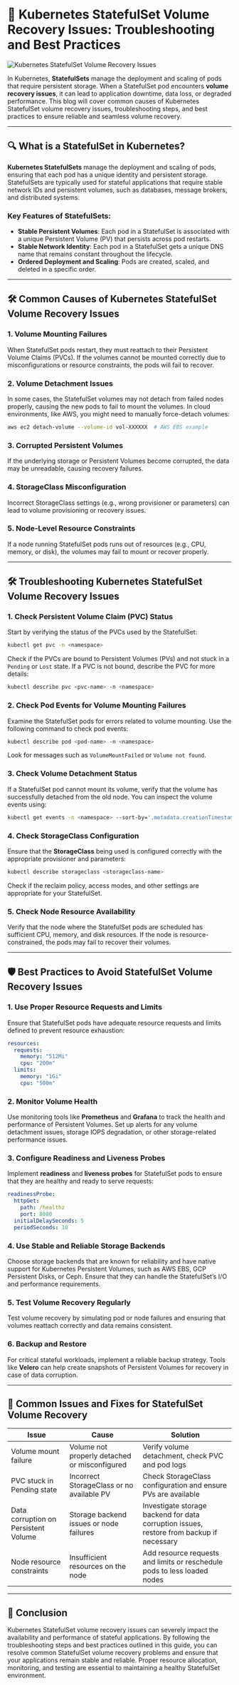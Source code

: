 
# 🚨 **Kubernetes StatefulSet Volume Recovery Issues: Troubleshooting and Best Practices**
![Kubernetes StatefulSet Volume Recovery Issues](https://github.com/AlertMend/AlertMend.io/blob/main/blogs/images/statefulset_volume_recovery.png?raw=true)

In Kubernetes, **StatefulSets** manage the deployment and scaling of pods that require persistent storage. When a StatefulSet pod encounters **volume recovery issues**, it can lead to application downtime, data loss, or degraded performance. This blog will cover common causes of Kubernetes StatefulSet volume recovery issues, troubleshooting steps, and best practices to ensure reliable and seamless volume recovery.

---

## 🔍 **What is a StatefulSet in Kubernetes?**

**Kubernetes StatefulSets** manage the deployment and scaling of pods, ensuring that each pod has a unique identity and persistent storage. StatefulSets are typically used for stateful applications that require stable network IDs and persistent volumes, such as databases, message brokers, and distributed systems.

### Key Features of StatefulSets:
- **Stable Persistent Volumes**: Each pod in a StatefulSet is associated with a unique Persistent Volume (PV) that persists across pod restarts.
- **Stable Network Identity**: Each pod in a StatefulSet gets a unique DNS name that remains constant throughout the lifecycle.
- **Ordered Deployment and Scaling**: Pods are created, scaled, and deleted in a specific order.

---

## 🛠️ **Common Causes of Kubernetes StatefulSet Volume Recovery Issues**

### 1. **Volume Mounting Failures**
When StatefulSet pods restart, they must reattach to their Persistent Volume Claims (PVCs). If the volumes cannot be mounted correctly due to misconfigurations or resource constraints, the pods will fail to recover.

### 2. **Volume Detachment Issues**
In some cases, the StatefulSet volumes may not detach from failed nodes properly, causing the new pods to fail to mount the volumes. In cloud environments, like AWS, you might need to manually force-detach volumes:
```bash
aws ec2 detach-volume --volume-id vol-XXXXXX  # AWS EBS example
```

### 3. **Corrupted Persistent Volumes**
If the underlying storage or Persistent Volumes become corrupted, the data may be unreadable, causing recovery failures.

### 4. **StorageClass Misconfiguration**
Incorrect StorageClass settings (e.g., wrong provisioner or parameters) can lead to volume provisioning or recovery issues.

### 5. **Node-Level Resource Constraints**
If a node running StatefulSet pods runs out of resources (e.g., CPU, memory, or disk), the volumes may fail to mount or recover properly.

---

## 🛠️ **Troubleshooting Kubernetes StatefulSet Volume Recovery Issues**

### 1. **Check Persistent Volume Claim (PVC) Status**
Start by verifying the status of the PVCs used by the StatefulSet:
```bash
kubectl get pvc -n <namespace>
```
Check if the PVCs are bound to Persistent Volumes (PVs) and not stuck in a `Pending` or `Lost` state. If a PVC is not bound, describe the PVC for more details:
```bash
kubectl describe pvc <pvc-name> -n <namespace>
```

### 2. **Check Pod Events for Volume Mounting Failures**
Examine the StatefulSet pods for errors related to volume mounting. Use the following command to check pod events:
```bash
kubectl describe pod <pod-name> -n <namespace>
```
Look for messages such as `VolumeMountFailed` or `Volume not found`.

### 3. **Check Volume Detachment Status**
If a StatefulSet pod cannot mount its volume, verify that the volume has successfully detached from the old node. You can inspect the volume events using:
```bash
kubectl get events -n <namespace> --sort-by='.metadata.creationTimestamp'
```

### 4. **Check StorageClass Configuration**
Ensure that the **StorageClass** being used is configured correctly with the appropriate provisioner and parameters:
```bash
kubectl describe storageclass <storageclass-name>
```
Check if the reclaim policy, access modes, and other settings are appropriate for your StatefulSet.

### 5. **Check Node Resource Availability**
Verify that the node where the StatefulSet pods are scheduled has sufficient CPU, memory, and disk resources. If the node is resource-constrained, the pods may fail to recover their volumes.

---

## 🛡️ **Best Practices to Avoid StatefulSet Volume Recovery Issues**

### 1. **Use Proper Resource Requests and Limits**
Ensure that StatefulSet pods have adequate resource requests and limits defined to prevent resource exhaustion:
```yaml
resources:
  requests:
    memory: "512Mi"
    cpu: "200m"
  limits:
    memory: "1Gi"
    cpu: "500m"
```

### 2. **Monitor Volume Health**
Use monitoring tools like **Prometheus** and **Grafana** to track the health and performance of Persistent Volumes. Set up alerts for any volume detachment issues, storage IOPS degradation, or other storage-related performance issues.

### 3. **Configure Readiness and Liveness Probes**
Implement **readiness** and **liveness probes** for StatefulSet pods to ensure that they are healthy and ready to serve requests:
```yaml
readinessProbe:
  httpGet:
    path: /healthz
    port: 8080
  initialDelaySeconds: 5
  periodSeconds: 10
```

### 4. **Use Stable and Reliable Storage Backends**
Choose storage backends that are known for reliability and have native support for Kubernetes Persistent Volumes, such as AWS EBS, GCP Persistent Disks, or Ceph. Ensure that they can handle the StatefulSet’s I/O and performance requirements.

### 5. **Test Volume Recovery Regularly**
Test volume recovery by simulating pod or node failures and ensuring that volumes reattach correctly and data remains consistent.

### 6. **Backup and Restore** 
For critical stateful workloads, implement a reliable backup strategy. Tools like **Velero** can help create snapshots of Persistent Volumes for recovery in case of data corruption.

---

## 🔄 **Common Issues and Fixes for StatefulSet Volume Recovery**

| **Issue**                             | **Cause**                                    | **Solution** |
|---------------------------------------|----------------------------------------------|--------------|
| Volume mount failure                  | Volume not properly detached or misconfigured | Verify volume detachment, check PVC and pod logs |
| PVC stuck in Pending state            | Incorrect StorageClass or no available PV    | Check StorageClass configuration and ensure PVs are available |
| Data corruption on Persistent Volume  | Storage backend issues or node failures      | Investigate storage backend for data corruption issues, restore from backup if necessary |
| Node resource constraints             | Insufficient resources on the node           | Add resource requests and limits or reschedule pods to less loaded nodes |

---

## 🚀 **Conclusion**

Kubernetes StatefulSet volume recovery issues can severely impact the availability and performance of stateful applications. By following the troubleshooting steps and best practices outlined in this guide, you can resolve common StatefulSet volume recovery problems and ensure that your applications remain stable and reliable. Proper resource allocation, monitoring, and testing are essential to maintaining a healthy StatefulSet environment.

